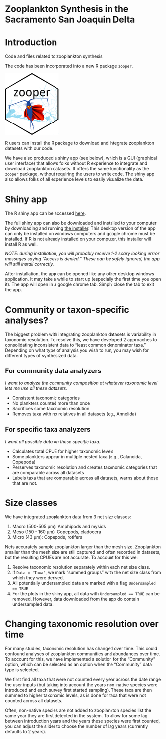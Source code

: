 Zooplankton Synthesis in the Sacramento San Joaquin Delta
================

# Introduction

Code and files related to zooplankton synthesis

The code has been incorporated into a new R package `zooper`.

[<img src="Logo/zooperhex3.png" height="200" />](https://github.com/InteragencyEcologicalProgram/zooper)

R users can install the R package to download and integrate zooplankton
datasets with our code.

We have also produced a shiny app (see below), which is a GUI (graphical
user interface) that allows folks without R experience to integrate and
download zooplankton datasets. It offers the same functionality as the
`zooper` package, without requiring the users to write code. The shiny
app also allows folks of all experience levels to easily visualize the
data.

# Shiny app

The R shiny app can be accessed
[here](https://iepsynthesis.shinyapps.io/ZoopSynth/).

The full shiny app can also be downloaded and installed to your computer
by downloading and running [the
installer](https://deltacouncil.box.com/s/3zjd9g0u0koamsmqoe2deyjmrcegwooz).
This desktop version of the app can only be installed on windows
computers and google chrome must be installed. If R is not already
installed on your computer, this installer will install R as well.

*NOTE: during installation, you will probably receive 1-2 scary looking
errror messages saying “Access is denied.” These can be safely ignored,
the app will still install correctly.*

After installation, the app can be opened like any other desktop windows
application. It may take a while to start up (especially the first time
you open it). The app will open in a google chrome tab. Simply close the
tab to exit the app.

# Community or taxon-specific analyses?

The biggest problem with integrating zooplankton datasets is variability
in taxonomic resolution. To resolve this, we have developed 2 approaches
to consolidating inconsistent data to “least common denominator taxa.”
Depending on what type of analysis you wish to run, you may wish for
different types of synthesized data.

## For community data analyzers

*I want to analyze the community composition at whatever taxonomic level
lets me use all these datasets.*

  - Consistent taxonomic categories
  - No plankters counted more than once
  - Sacrifices some taxonomic resolution
  - Removes taxa with no relatives in all datasets (eg., Annelida)

## For specific taxa analyzers

*I want all possible data on these specific taxa.*

  - Calculates total CPUE for higher taxonomic levels
  - Some plankters appear in multiple nested taxa (e.g., Calanoida,
    Copepoda)
  - Perserves taxonomic resolution and creates taxonomic categories that
    are comparable across all datasets
  - Labels taxa that are comparable across all datasets, warns about
    those that are not.

# Size classes

We have integrated zooplankton data from 3 net size classes:

1.  Macro (500-505 μm): Amphipods and mysids
2.  Meso (150 - 160 μm): Copepods, cladocera
3.  Micro (43 μm): Copepods, rotifers

Nets accurately sample zooplankton larger than the mesh size.
Zooplankton smaller than the mesh size are still captured and often
recorded in datasets, but the resulting CPUEs are not accurate. To
account for this we:

1.  Resolve taxonomic resolution separately within each net size class.
2.  If `Data = 'Taxa'`, we mark “summed groups” with the net size class
    from which they were derived.
3.  All potentially undersampled data are marked with a flag
    `Undersampled == TRUE`
4.  For the plots in the shiny app, all data with `Undersampled == TRUE`
    can be removed. However, data downloaded from the app do contain
    undersampled data.

# Changing taxonomic resolution over time

For many studies, taxonomic resolution has changed over time. This could
confound analyses of zooplankton communities and abundances over time.
To account for this, we have implemented a solution for the “Community”
option, which can be selected as an option when the “Community” data
type is selected.

We first find all taxa that were not counted every year across the date
range the user inputs (but taking into account the years non-native
species were introduced and each survey first started sampling). These
taxa are then summed to higher taxonomic levels, as is done for taxa
that were not counted across all datasets.

Often, non-native species are not added to zooplankton species list the
same year they are first detected in the system. To allow for some lag
between introduction years and the years these species were first
counted, you can adjust the slider to choose the number of lag years
(currently defaults to 2 years).
